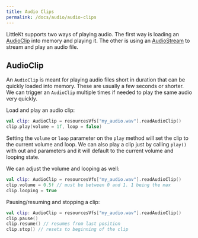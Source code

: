 ```yaml
---
title: Audio Clips
permalink: /docs/audio/audio-clips
---
```


LittleKt supports two ways of playing audio. The first way is loading an [AudioClip](https://github.com/littlektframework/littlekt/blob/master/core/src/commonMain/kotlin/com/littlekt/audio/AudioClip.kt) into memory and playing it. The other is using an [AudioStream](https://github.com/littlektframework/littlekt/blob/master/core/src/commonMain/kotlin/com/littlekt/audio/AudioStream.kt) to stream and play an audio file.

## AudioClip

An `AudioClip` is meant for playing audio files short in duration that can be quickly loaded into memory. These are usually a few seconds or shorter. We can trigger an `AudioClip` multiple times if needed to play the same audio very quickly.

Load and play an audio clip:

```kotlin
val clip: AudioClip = resourcesVfs["my_audio.wav"].readAudioClip()
clip.play(volume = 1f, loop = false)
```

Setting the `volume` or `loop` parameter on the `play` method will set the clip to the current volume and loop. We can also play a clip just by calling `play()` with out and parameters and it will default to the current volume and looping state.

We can adjust the volume and looping as well:

```kotlin
val clip: AudioClip = resourcesVfs["my_audio.wav"].readAudioClip()
clip.volume = 0.5f // must be between 0 and 1. 1 being the max
clip.looping = true
```

Pausing/resuming and stopping a clip:

```kotlin
val clip: AudioClip = resourcesVfs["my_audio.wav"].readAudioClip()
clip.pause()
clip.resume() // resumes from last position
clip.stop() // resets to beginning of the clip
```
